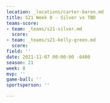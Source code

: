 ```yaml
---
location: _locations/carter-baron.md
title: S21 Week 8 - Silver vs TBD
teams-score:
- team: _teams/s21-silver.md
  score: 
- team: _teams/s21-kelly-green.md
  score: 
field: ''
date: 2021-11-07 00:00:00 -0400
season: 21
week: 8
mvp: ''
game-ball: ''
sportsperson: ''

---
```

